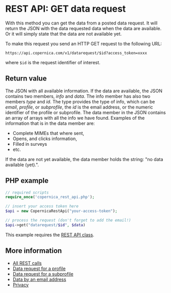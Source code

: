 # REST API: GET data request

With this method you can get the data from a posted data request. It will
return the JSON with the data requested data when the data are available. Or
it will simply state that the data are not available yet.

To make this request you send an HTTP GET request to the following URL:

`https://api.copernica.com/v1/datarequest/$id?access_token=xxxx`

where `$id` is the request identifier of interest.

## Return value

The JSON with all available information. If the data are available, the
JSON contains two members, *info* and *data*. The info member has also 
two members *type* and *id*.  The type provides the type of info, which 
can be *email*, *profile*, or  *subprofile*, the *id* is the email
address, or the numeric identifier of the profile or subprofile. The data
member in the JSON contains an array of arrays with all the info we have
found. Examples of the information that is in the data member are:
- Complete MIMEs that where sent,
- Opens, and clicks information,
- Filled in surveys
- etc.

If the data are not yet available, the data member holds the string:
"no data available (yet).".

## PHP example

```php
// required scripts
require_once('copernica_rest_api.php');

// insert your access token here
$api = new CopernicaRestApi("your-access-token");

// process the request (don't forget to add the email!)
$api->get("datarequest/$id", $data)
```
This example requires the [REST API class](./rest-php).

## More information

* [All REST calls](./rest-api)
* [Data request for a profile](./rest-post-profile-datarequest)
* [Data request for a subprofile](./rest-post-subprofile-datarequest)
* [Data by an email address](./rest-post-email-datarequest)
* [Privacy](./privacy)

